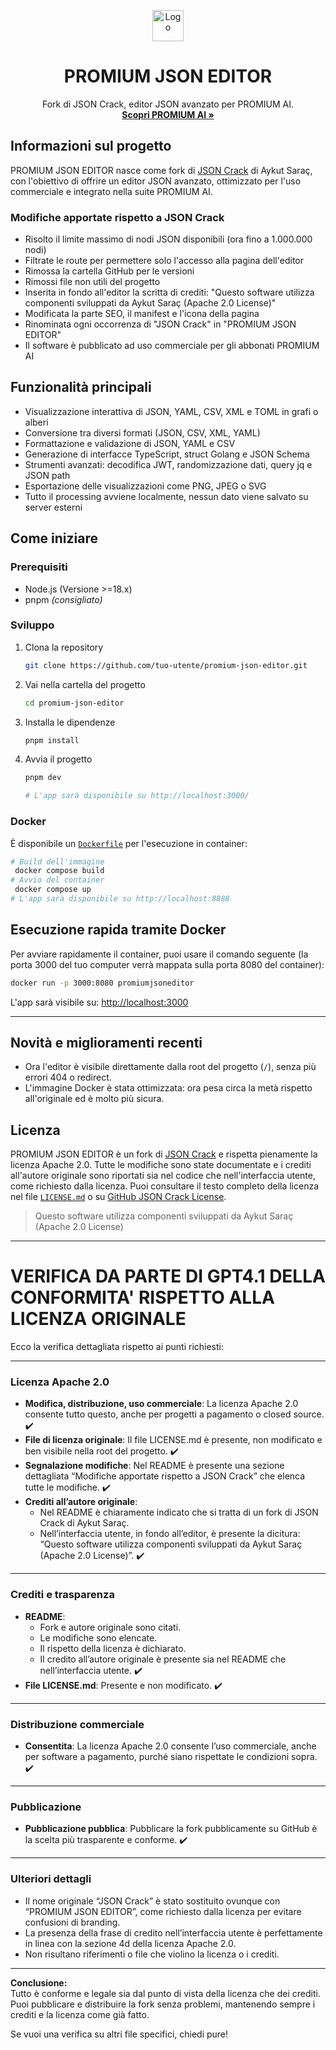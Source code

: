 <!-- PROJECT LOGO -->
<p align="center">
  <img src="https://promiumai.com/wp-content/uploads/2023/06/Logo-PROMIUM-ovale-trasparente.png" height="50" alt="Logo">
  <h1 align="center">PROMIUM JSON EDITOR</h1>
  <p align="center">
    Fork di JSON Crack, editor JSON avanzato per PROMIUM AI.
    <br />
    <a href="https://promiumai.com"><strong>Scopri PROMIUM AI »</strong></a>
  </p>
</p>

<!-- ABOUT THE PROJECT -->

## Informazioni sul progetto

PROMIUM JSON EDITOR nasce come fork di [JSON Crack](https://jsoncrack.com/) di Aykut Saraç, con l'obiettivo di offrire un editor JSON avanzato, ottimizzato per l'uso commerciale e integrato nella suite PROMIUM AI.

### Modifiche apportate rispetto a JSON Crack

- Risolto il limite massimo di nodi JSON disponibili (ora fino a 1.000.000 nodi)
- Filtrate le route per permettere solo l'accesso alla pagina dell'editor
- Rimossa la cartella GitHub per le versioni
- Rimossi file non utili del progetto
- Inserita in fondo all'editor la scritta di crediti: "Questo software utilizza componenti sviluppati da Aykut Saraç (Apache 2.0 License)"
- Modificata la parte SEO, il manifest e l'icona della pagina
- Rinominata ogni occorrenza di "JSON Crack" in "PROMIUM JSON EDITOR"
- Il software è pubblicato ad uso commerciale per gli abbonati PROMIUM AI

## Funzionalità principali

- Visualizzazione interattiva di JSON, YAML, CSV, XML e TOML in grafi o alberi
- Conversione tra diversi formati (JSON, CSV, XML, YAML)
- Formattazione e validazione di JSON, YAML e CSV
- Generazione di interfacce TypeScript, struct Golang e JSON Schema
- Strumenti avanzati: decodifica JWT, randomizzazione dati, query jq e JSON path
- Esportazione delle visualizzazioni come PNG, JPEG o SVG
- Tutto il processing avviene localmente, nessun dato viene salvato su server esterni

## Come iniziare

### Prerequisiti

- Node.js (Versione >=18.x)
- pnpm _(consigliato)_

### Sviluppo

1. Clona la repository

   ```sh
   git clone https://github.com/tuo-utente/promium-json-editor.git
   ```

2. Vai nella cartella del progetto

   ```sh
   cd promium-json-editor
   ```

3. Installa le dipendenze

   ```sh
   pnpm install
   ```

4. Avvia il progetto

   ```sh
   pnpm dev

   # L'app sarà disponibile su http://localhost:3000/
   ```

### Docker

È disponibile un [`Dockerfile`](Dockerfile) per l'esecuzione in container:

```sh
# Build dell'immagine
 docker compose build
# Avvio del container
 docker compose up
# L'app sarà disponibile su http://localhost:8888
```

## Esecuzione rapida tramite Docker

Per avviare rapidamente il container, puoi usare il comando seguente (la porta 3000 del tuo computer verrà mappata sulla porta 8080 del container):

```sh
docker run -p 3000:8080 promiumjsoneditor
```

L'app sarà visibile su:
[http://localhost:3000](http://localhost:3000)

---

## Novità e miglioramenti recenti

- Ora l'editor è visibile direttamente dalla root del progetto (`/`), senza più errori 404 o redirect.
- L'immagine Docker è stata ottimizzata: ora pesa circa la metà rispetto all'originale ed è molto più sicura.

## Licenza

PROMIUM JSON EDITOR è un fork di [JSON Crack](https://jsoncrack.com/) e rispetta pienamente la licenza Apache 2.0. Tutte le modifiche sono state documentate e i crediti all'autore originale sono riportati sia nel codice che nell'interfaccia utente, come richiesto dalla licenza. Puoi consultare il testo completo della licenza nel file [`LICENSE.md`](./LICENSE.md) o su [GitHub JSON Crack License](https://github.com/AykutSarac/jsoncrack.com/blob/main/LICENSE.md).

> Questo software utilizza componenti sviluppati da Aykut Saraç (Apache 2.0 License)



------------
# VERIFICA DA PARTE DI GPT4.1 DELLA CONFORMITA' RISPETTO ALLA LICENZA ORIGINALE
Ecco la verifica dettagliata rispetto ai punti richiesti:

---

### Licenza Apache 2.0

- **Modifica, distribuzione, uso commerciale**: La licenza Apache 2.0 consente tutto questo, anche per progetti a pagamento o closed source. ✔️
- **File di licenza originale**: Il file LICENSE.md è presente, non modificato e ben visibile nella root del progetto. ✔️
- **Segnalazione modifiche**: Nel README è presente una sezione dettagliata “Modifiche apportate rispetto a JSON Crack” che elenca tutte le modifiche. ✔️
- **Crediti all’autore originale**: 
  - Nel README è chiaramente indicato che si tratta di un fork di JSON Crack di Aykut Saraç.
  - Nell’interfaccia utente, in fondo all’editor, è presente la dicitura: “Questo software utilizza componenti sviluppati da Aykut Saraç (Apache 2.0 License)”. ✔️

---

### Crediti e trasparenza

- **README**: 
  - Fork e autore originale sono citati.
  - Le modifiche sono elencate.
  - Il rispetto della licenza è dichiarato.
  - Il credito all’autore originale è presente sia nel README che nell’interfaccia utente. ✔️
- **File LICENSE.md**: Presente e non modificato. ✔️

---

### Distribuzione commerciale

- **Consentita**: La licenza Apache 2.0 consente l’uso commerciale, anche per software a pagamento, purché siano rispettate le condizioni sopra. ✔️

---

### Pubblicazione

- **Pubblicazione pubblica**: Pubblicare la fork pubblicamente su GitHub è la scelta più trasparente e conforme. ✔️

---

### Ulteriori dettagli

- Il nome originale “JSON Crack” è stato sostituito ovunque con “PROMIUM JSON EDITOR”, come richiesto dalla licenza per evitare confusioni di branding.
- La presenza della frase di credito nell’interfaccia utente è perfettamente in linea con la sezione 4d della licenza Apache 2.0.
- Non risultano riferimenti o file che violino la licenza o i crediti.

---

**Conclusione:**  
Tutto è conforme e legale sia dal punto di vista della licenza che dei crediti. Puoi pubblicare e distribuire la fork senza problemi, mantenendo sempre i crediti e la licenza come già fatto.

Se vuoi una verifica su altri file specifici, chiedi pure!
